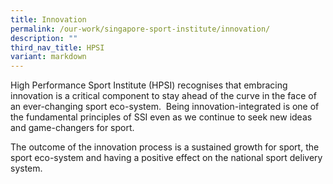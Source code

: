 ```yaml
---
title: Innovation
permalink: /our-work/singapore-sport-institute/innovation/
description: ""
third_nav_title: HPSI
variant: markdown
---
```

High Performance Sport Institute (HPSI) recognises that embracing innovation is a critical component to stay ahead of the curve in the face of an ever-changing sport eco-system.  Being innovation-integrated is one of the fundamental principles of SSI even as we continue to seek new ideas and game-changers for sport.

The outcome of the innovation process is a sustained growth for sport, the sport eco-system and having a positive effect on the national sport delivery system.